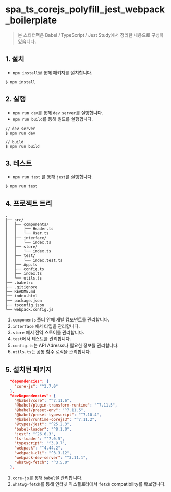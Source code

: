 # spa_ts_corejs_polyfill_jest_webpack_boilerplate

> 본 스타터팩은 Babel / TypeScript / Jest Study에서 정리한 내용으로 구성하였습니다.

## 1. 설치

- `npm install`을 통해 패키지를 설치합니다.

```console
$ npm install
```

## 2. 실행

- `npm run dev`를 통해 `dev server`를 실행합니다.
- `npm run build`를 통해 빌드를 실행합니다.

```console
// dev server
$ npm run dev

// build
$ npm run build
```

## 3. 테스트

- `npm run test` 를 통해 `jest`를 실행합니다.

```console
$ npm run test
```

## 4. 프로젝트 트리

```console
.
├── src/
│   ├── components/
│   │   ├── Header.ts
│   │   └── User.ts
│   ├── interface/
│   │   └── index.ts
│   ├── store/
│   │   └── index.ts
│   ├── test/
│   │   └── index.test.ts
│   ├── App.ts
│   ├── config.ts
│   ├── index.ts
│   └── utils.ts
├── .babelrc
├── .gitignore
├── README.md
├── index.html
├── package.json
├── tsconfig.json
└── webpack.config.js
```

1. `components` 폴더 안에 개별 컴포넌트를 관리합니다.
2. `interface` 에서 타입을 관리합니다.
3. `store` 에서 전역 스토어를 관리합니다.
4. `test`에서 테스트를 관리합니다.
5. `config.ts`는 API Adresss나 필요한 정보를 관리합니다.
6. `utils.ts`는 공통 함수 로직을 관리합니다.

## 5. 설치된 패키지

```json
  "dependencies": {
    "core-js": "^3.7.0"
  },
  "devDependencies": {
    "@babel/core": "^7.11.6",
    "@babel/plugin-transform-runtime": "^7.11.5",
    "@babel/preset-env": "^7.11.5",
    "@babel/preset-typescript": "^7.10.4",
    "@babel/runtime-corejs3": "^7.11.2",
    "@types/jest": "^25.2.3",
    "babel-loader": "^8.1.0",
    "jest": "^26.6.3",
    "ts-loader": "^7.0.5",
    "typescript": "^3.9.7",
    "webpack": "^4.44.2",
    "webpack-cli": "^3.3.12",
    "webpack-dev-server": "^3.11.1",
    "whatwg-fetch": "^3.5.0"
  },
```

1. `core-js`를 통해 `babel`을 관리합니다.
2. `whatwg-fetch`를 통해 인터넷 익스플로러에서 `fetch` compatibility를 확보합니다.
